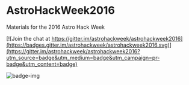 # AstroHackWeek2016

Materials for the 2016 Astro Hack Week

[![Join the chat at https://gitter.im/astrohackweek/astrohackweek2016](https://badges.gitter.im/astrohackweek/astrohackweek2016.svg)](https://gitter.im/astrohackweek/astrohackweek2016?utm_source=badge&utm_medium=badge&utm_campaign=pr-badge&utm_content=badge)

![badge-img](https://img.shields.io/badge/Made%20at-%23AstroHackWeek-8063d5.svg?style=flat)
